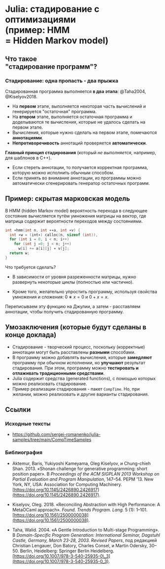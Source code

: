 # Julia: стадирование с оптимизациями</br>(пример: HMM</br>= Hidden Markov model)

## Что такое</br>"стадирование программ"?

### Стадирование: одна пропасть - два прыжка

Стадированная программа выполняется **в два этапа**: @Taha2004,
@Kiselyov2018.

- На **первом** этапе, выполняется некоторая часть вычислений и
  генерируется "остаточная" программа.
- На **втором** этапе, выполняется остаточная программа и доделываются
  те вычисления, которые не удалось сделать на первом этапе.
- Вычисления, которые нужно сделать на первом этапе, помечаются
  **аннотациями**.
- **Непротиворечивость** аннотаций проверяется **автоматически**.

**Главный принцип стадирования** (который _не выполняется_, например,
для шаблонов в C++).

- Если стереть аннотации, то получается корректная программа, которую
  можно исполнить обычным способом.
- Если принять во внимание аннотации, из программы можно автоматически
  сгенерировать генератор остаточных программ.

## Пример: скрытая марковская модель

В HMM (hidden Markov model) вероятность перехода в следующее состояние
вычисляется путём умножения матрицы на вектор, где матрица содержит
вероятности переходов между состояниями.

```c
int ∗hmm(int n, int ∗∗a, int ∗v) {
  int ∗w = (int∗) calloc(n, sizeof (int)),
  for (int i = 0, i < n; i++)
    for (int j =0; j < n; j++)
      w[i] += a[i][j] ∗ v[j];
  return w;
}
```

Что требуется сделать?

- В зависимости от уровня разреженности матрицы, нужно развернуть
  некоторые циклы (полностью или частично).

- Кроме того, желательно упростить программу, используя свойства
  умножения и сложения: $0 ∗ x = 0$ и $0 + x = x$.

Переписываем эту функцию на Джулии, а затем - расставляем аннотации, чтобы получить стадированную программу.

## Умозаключения (которые будут сделаны в конце доклада)

- Стадирование - творческий процесс, поскольку (корректные) аннотации
  могут быть расставлены **разными** способами.
- В программу можно добавлять вычисления, которые **замедляют**
  программу при обычном исполнении, но **улучшают** результат
  стадирования. При этом, программу можно **тестировать и отлаживать
  традиционными средствами**.
- Julia содержит средства (generated functions), с помощью которых можно
  реализовать стадирование.
- Пример реализации стадирования - пакет `CompTime`. Но, при желании,
  можно реализовать и другие варианты стадирования.

## Ссылки

### Исходные тексты

- <https://github.com/sergei-romanenko/julia-samples/tree/main/CompTimeSamples>

### Библиография

- Aktemur, Baris, Yukiyoshi Kameyama, Oleg Kiselyov, и Chung-chieh Shan.
  2013. «Shonan challenge for generative programming: short position
  paper». В _Proceedings of the ACM SIGPLAN 2013 Workshop on Partial
  Evaluation and Program Manipulation_, 147–54. PEPM ’13. New York, NY,
  USA: Association for Computing Machinery.
  [https://doi.org/10.1145/2426890.2426917](https://doi.org/10.1145/2426890.2426917).

- Kiselyov, Oleg. 2018. «Reconciling Abstraction with High Performance:
  A MetaOCaml approach». _Found. Trends Program. Lang._ 5 (1): 1–101.
  [https://doi.org/10.1561/2500000038](https://doi.org/10.1561/2500000038).

- Taha, Walid. 2004. «A Gentle Introduction to Multi-stage Programming».
  В _Domain-Specific Program Generation: International Seminar, Dagstuhl
  Castle, Germany, March 23-28, 2003. Revised Papers_, под редакцией
  Christian Lengauer, Don Batory, Charles Consel, и Martin Odersky,
  30–50. Berlin, Heidelberg: Springer Berlin Heidelberg.
  [https://doi.org/10.1007/978-3-540-25935-0\_3](https://doi.org/10.1007/978-3-540-25935-0_3).
